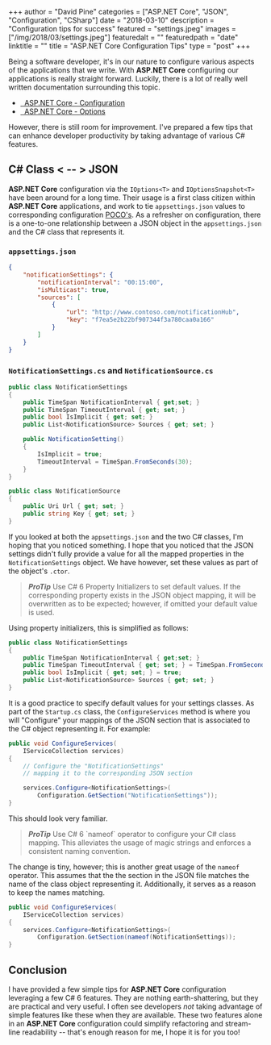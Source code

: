 +++
author = "David Pine"
categories = ["ASP.NET Core", "JSON", "Configuration", "CSharp"]
date = "2018-03-10"
description = "Configuration tips for success"
featured = "settings.jpeg"
images = ["/img/2018/03/settings.jpeg"]
featuredalt = ""
featuredpath = "date"
linktitle = ""
title = "ASP.NET Core Configuration Tips"
type = "post"
+++

Being a software developer, it's in our nature to configure various aspects of the applications that we write. With __ASP.NET Core__ configuring our applications is really straight forward. Luckily, there is a lot of really well written documentation surrounding this topic.

 - <a href="https://docs.microsoft.com/en-us/aspnet/core/fundamentals/configuration/?tabs=basicconfiguration" target="_blank"><i class="fa fa-file-text" aria-hidden="true"></i> &nbsp; ASP.NET Core - Configuration</a>
 - <a href="https://docs.microsoft.com/en-us/aspnet/core/fundamentals/configuration/options" target="_blank"><i class="fa fa-file-text" aria-hidden="true"></i> &nbsp; ASP.NET Core - Options</a>

However, there is still room for improvement. I've prepared a few tips that can enhance developer productivity by taking advantage of various C# features.

## C# Class < -- > JSON

__ASP.NET Core__ configuration via the `IOptions<T>` and `IOptionsSnapshot<T>` have been around for a long time. Their usage is a first class citizen within __ASP.NET Core__ applications, and work to tie `appsettings.json` values to corresponding configuration <a href="https://en.wikipedia.org/wiki/Plain_old_CLR_object" target="_blank">POCO's</a>. As a refresher on configuration, there is a one-to-one relationship between a JSON object in the `appsettings.json` and the C# class that represents it.

### `appsettings.json`

```json
{
    "notificationSettings": {
        "notificationInterval": "00:15:00",
        "isMulticast": true,
        "sources": [
            {
                "url": "http://www.contoso.com/notificationHub",
                "key": "f7ea5e2b22bf907344f3a780caa0a166"
            }
        ]
    }
}
```

### `NotificationSettings.cs` and `NotificationSource.cs`

```csharp
public class NotificationSettings
{
    public TimeSpan NotificationInterval { get;set; }
    public TimeSpan TimeoutInterval { get; set; }
    public bool IsImplicit { get; set; }
    public List<NotificationSource> Sources { get; set; }

    public NotificationSetting()
    {
        IsImplicit = true;
        TimeoutInterval = TimeSpan.FromSeconds(30);
    }
}

public class NotificationSource
{
    public Uri Url { get; set; }
    public string Key { get; set; }
}
```

If you looked at both the `appsettings.json` and the two C# classes, I'm hoping that you noticed something. I hope that you noticed that the JSON settings didn't fully provide a value for all the mapped properties in the `NotificationSettings` object. We have however, set these values as part of the object's `.ctor`. 

> <p/> <cite><strong>ProTip</strong></cite>
> Use C# 6 Property Initializers to set default values. If the corresponding property exists in the JSON object mapping, it will be overwritten as to be expected; however, if omitted your default value is used.

Using property initializers, this is simplified as follows:

```csharp
public class NotificationSettings
{
    public TimeSpan NotificationInterval { get;set; }
    public TimeSpan TimeoutInterval { get; set; } = TimeSpan.FromSeconds(30);
    public bool IsImplicit { get; set; } = true;
    public List<NotificationSource> Sources { get; set; }
}
```

It is a good practice to specify default values for your settings classes. As part of the `Startup.cs` class, the `ConfigureServices` method is where you will "Configure" your mappings of the JSON section that is associated to the C# object representing it. For example:

```csharp
public void ConfigureServices(
    IServiceCollection services)
{
    // Configure the "NotificationSettings"
    // mapping it to the corresponding JSON section

    services.Configure<NotificationSettings>(
        Configuration.GetSection("NotificationSettings"));
}
```

This should look very familiar.

> <p/> <cite><strong>ProTip</strong></cite>
> Use C# 6 `nameof` operator to configure your C# class mapping. This alleviates the usage of magic strings and enforces a consistent naming convention.

The change is tiny, however; this is another great usage of the `nameof` operator. This assumes that the the section in the JSON file matches the name of the class object representing it. Additionally, it serves as a reason to keep the names matching.

```csharp
public void ConfigureServices(
    IServiceCollection services)
{
    services.Configure<NotificationSettings>(
        Configuration.GetSection(nameof(NotificationSettings));
}
```

## Conclusion

I have provided a few simple tips for __ASP.NET Core__ configuration leveraging a few C# 6 features. They are nothing earth-shattering, but they are practical and very useful. I often see developers _not_ taking advantage of simple features like these when they are available. These two features alone in an __ASP.NET Core__ configuration could simplify refactoring and stream-line readability -- that's enough reason for me, I hope it is for you too!

